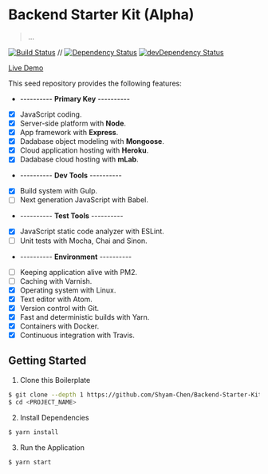 # Backend Starter Kit (Alpha)

> ...

[![Build Status](https://travis-ci.org/Shyam-Chen/Backend-Starter-Kit.svg?branch=master)](https://travis-ci.org/Shyam-Chen/Backend-Starter-Kit)
 //
[![Dependency Status](https://david-dm.org/Shyam-Chen/Backend-Starter-Kit.svg)](https://david-dm.org/Shyam-Chen/Backend-Starter-Kit)
[![devDependency Status](https://david-dm.org/Shyam-Chen/Backend-Starter-Kit/dev-status.svg)](https://david-dm.org/Shyam-Chen/Backend-Starter-Kit?type=dev)

[Live Demo](https://expressmongoose-live-demo.herokuapp.com/)

This seed repository provides the following features:
* ---------- **Primary Key** ----------
* [x] JavaScript coding.
* [x] Server-side platform with **Node**.
* [x] App framework with **Express**.
* [x] Dadabase object modeling with **Mongoose**.
* [x] Cloud application hosting with **Heroku**.
* [x] Dadabase cloud hosting with **mLab**.
* ---------- **Dev Tools** ----------
* [x] Build system with Gulp.
* [ ] Next generation JavaScript with Babel.
* ---------- **Test Tools** ----------
* [x] JavaScript static code analyzer with ESLint.
* [ ] Unit tests with Mocha, Chai and Sinon.
* ---------- **Environment** ----------
* [ ] Keeping application alive with PM2.
* [ ] Caching with Varnish.
* [x] Operating system with Linux.
* [x] Text editor with Atom.
* [x] Version control with Git.
* [x] Fast and deterministic builds with Yarn.
* [x] Containers with Docker.
* [x] Continuous integration with Travis.

## Getting Started

1) Clone this Boilerplate
```bash
$ git clone --depth 1 https://github.com/Shyam-Chen/Backend-Starter-Kit.git <PROJECT_NAME>
$ cd <PROJECT_NAME>
```

2) Install Dependencies
```bash
$ yarn install
```

3) Run the Application
```bash
$ yarn start
```
